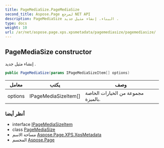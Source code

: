 ```yaml
---
title: PageMediaSize.PageMediaSize
second_title: Aspose.Page لمرجع NET API
description: PageMediaSize البناء. إنشاء مثيل جديد .
type: docs
weight: 10
url: /ar/net/aspose.page.xps.xpsmetadata/pagemediasize/pagemediasize/
---
```

## PageMediaSize constructor

إنشاء مثيل جديد .

```csharp
public PageMediaSize(params IPageMediaSizeItem[] options)
```

| معامل | يكتب | وصف |
| --- | --- | --- |
| options | IPageMediaSizeItem[] | مجموعة من الخيارات الخاصة بالميزة. |

### أنظر أيضا

* interface [IPageMediaSizeItem](../../pagemediasize.ipagemediasizeitem/)
* class [PageMediaSize](../)
* مساحة الاسم [Aspose.Page.XPS.XpsMetadata](../../pagemediasize/)
* المجسم [Aspose.Page](../../../)


